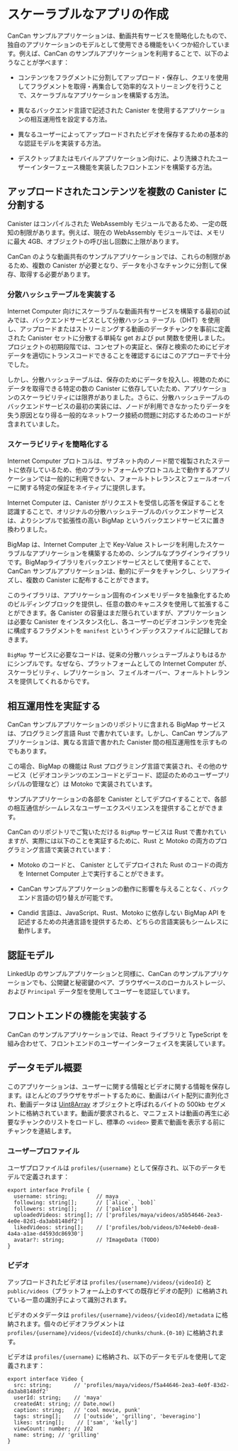 # スケーラブルなアプリの作成

CanCan サンプルアプリケーションは、動画共有サービスを簡略化したもので、独自のアプリケーションのモデルとして使用できる機能をいくつか紹介しています。例えば、CanCan のサンプルアプリケーションを利用することで、以下のようなことが学べます：

-   コンテンツをフラグメントに分割してアップロード・保存し、クエリを使用してフラグメントを取得・再集合して効率的なストリーミングを行うことで、スケーラブルなアプリケーションを構築する方法。

-   異なるバックエンド言語で記述された Canister を使用するアプリケーションの相互運用性を設定する方法。

-   異なるユーザーによってアップロードされたビデオを保存するための基本的な認証モデルを実装する方法。

-   デスクトップまたはモバイルアプリケーション向けに、より洗練されたユーザーインターフェース機能を実装したフロントエンドを構築する方法。

## アップロードされたコンテンツを複数の Canister に分割する

Canister はコンパイルされた WebAssembly モジュールであるため、一定の既知の制限があります。例えば、現在の WebAssembly モジュールでは、メモリに最大 4GB、オブジェクトの呼び出し回数に上限があります。

CanCan のような動画共有のサンプルアプリケーションでは、これらの制限があるため、複数の Canister が必要となり、データを小さなチャンクに分割して保存、取得する必要があります。

### 分散ハッシュテーブルを実装する

Internet Computer 向けにスケーラブルな動画共有サービスを構築する最初の試みでは、バックエンドサービスとして分散ハッシュ テーブル（DHT）を使用し、アップロードまたはストリーミングする動画のデータチャンクを事前に定義された Canister セットに分散する単純な get および put 関数を使用しました。プロジェクトの初期段階では、コンセプトの実証と、保存と検索のためにビデオデータを適切にトランスコードできることを確認するにはこのアプローチで十分でした。

しかし、分散ハッシュテーブルは、保存のためにデータを投入し、視聴のためにデータを取得できる特定の数の Canister に依存していたため、アプリケーションのスケーラビリティには限界がありました。さらに、分散ハッシュテーブルのバックエンドサービスの最初の実装には、ノードが利用できなかったりデータを失う原因となり得る一般的なネットワーク接続の問題に対応するためのコードが含まれていました。

### スケーラビリティを簡略化する

Internet Computer プロトコルは、サブネット内のノード間で複製されたステートに依存しているため、他のプラットフォームやプロトコル上で動作するアプリケーションでは一般的に利用できない、フォールトトレランスとフェールオーバーに関する特定の保証をネイティブに提供します。

Internet Computer は、Canister がリクエストを受信し応答を保証することを認識することで、オリジナルの分散ハッシュテーブルのバックエンドサービスは、よりシンプルで拡張性の高い BigMap というバックエンドサービスに置き換わりました。

BigMap は、Internet Computer 上で Key-Value ストレージを利用したスケーラブルなアプリケーションを構築するための、シンプルなプラグインライブラリです。BigMapライブラリをバックエンドサービスとして使用することで、CanCan サンプルアプリケーションは、動的にデータをチャンクし、シリアライズし、複数の Canister に配布することができます。

このライブラリは、アプリケーション固有のインメモリデータを抽象化するためのビルディングブロックを提供し、任意の数のキャニスタを使用して拡張することができます。各 Canister の容量はまだ限られていますが、アプリケーションは必要な Canister をインスタンス化し、各ユーザーのビデオコンテンツを完全に構成するフラグメントを `manifest` というインデックスファイルに記録しておきます。

`BigMap` サービスに必要なコードは、従来の分散ハッシュテーブルよりもはるかにシンプルです。なぜなら、プラットフォームとしての Internet Computer が、スケーラビリティ、レプリケーション、フェイルオーバー、フォールトトレランスを提供してくれるからです。

## 相互運用性を実証する

CanCan サンプルアプリケーションのリポジトリに含まれる BigMap サービスは、プログラミング言語 Rust で書かれています。しかし、CanCan サンプルアプリケーションは、異なる言語で書かれた Canister 間の相互運用性を示すものでもあります。

この場合、BigMap の機能は Rust プログラミング言語で実装され、その他のサービス（ビデオコンテンツのエンコードとデコード、認証のためのユーザープリシパルの管理など）は Motoko で実装されています。

サンプルアプリケーションの各部を Canister としてデプロイすることで、各部の相互通信がシームレスなユーザーエクスペリエンスを提供することができます。

CanCan のリポジトリでご覧いただける `BigMap` サービスは Rust で書かれていますが、実際には以下のことを実証するために、Rust と Motoko の両方のプログラミング言語で実装されています：

-   Motoko のコードと、 Canister としてデプロイされた Rust のコードの両方を Internet Computer 上で実行することができます。

-   CanCan サンプルアプリケーションの動作に影響を与えることなく、バックエンド言語の切り替えが可能です。

-   Candid 言語は、JavaScript、Rust、Motoko に依存しない BigMap API を記述するための共通言語を提供するため、どちらの言語実装もシームレスに動作します。

## 認証モデル

LinkedUp のサンプルアプリケーションと同様に、CanCan のサンプルアプリケーションでも、公開鍵と秘密鍵のペア、ブラウザベースのローカルストレージ、および `Principal` データ型を使用してユーザーを認証しています。

## フロントエンドの機能を実装する

CanCan のサンプルアプリケーションでは、React ライブラリと TypeScript を組み合わせて、フロントエンドのユーザーインターフェイスを実装しています。

## データモデル概要

このアプリケーションは、ユーザーに関する情報とビデオに関する情報を保存します。ほとんどのブラウザをサポートするために、動画はバイト配列に直列化され、動画データは [Uint8Array](https://developer.mozilla.org/en-US/docs/Web/JavaScript/Reference/Global_Objects/Uint8Array) オブジェクトと呼ばれるバイトの 500kb セグメントに格納されています。動画が要求されると、マニフェストは動画の再生に必要なチャンクのリストをロードし、標準の `<video>` 要素で動画を表示する前にチャンクを連結します。

### ユーザープロファイル

ユーザプロファイルは `profiles/{username}` として保存され、以下のデータモデルで定義されます：

    export interface Profile {
      username: string;         // maya
      following: string[];      // [`alice`, `bob]`
      followers: string[];      // ['palice']
      uploadedVideos: string[]; // ['profiles/maya/videos/a5b54646-2ea3-4e0e-82d1-da3ab8148df2']
      likedVideos: string[];    // ['profiles/bob/videos/b74e4eb0-dea8-4a4a-a1ae-d4593dc86930']
      avatar?: string;          // ?ImageData (TODO)
    }

### ビデオ

アップロードされたビデオは `profiles/{username}/videos/{videoId}` と `public/videos`（プラットフォーム上のすべての既存ビデオの配列）に格納されている一意の識別子によって識別されます。

ビデオのメタデータは `profiles/{username}/videos/{videoId}/metadata` に格納されます。個々のビデオフラグメントは `profiles/{username}/videos/{videoId}/chunks/chunk.{0-10}` に格納されます。

ビデオは `profiles/{username}` に格納され、以下のデータモデルを使用して定義されます：

    export interface Video {
      src: string;       // 'profiles/maya/videos/f5a44646-2ea3-4e0f-83d2-da3ab8148df2'
      userId: string;    // 'maya'
      createdAt: string; // Date.now()
      caption: string;   // 'cool movie, punk'
      tags: string[];    // ['outside', 'grilling', 'beveragino']
      likes: string[];    // ['sam', 'kelly']
      viewCount: number; // 102
      name: string; // 'grilling'
    }

<!--
# Create scalable apps

The CanCan sample application is a simplified video-sharing service that demonstrates several features that you can use as models for your own applications. For example, here are a few things you can learn by exploring the CanCan sample application:

-   How to build a scalable application by splitting content into fragments for upload and storage then using queries to retrieve and reassemble the fragments for efficient streaming.

-   How to configure interoperability for an application that uses canisters written in different backend languages.

-   How to implement a basic authentication model for storing videos uploaded by different users.

-   How to build a frontend that implements more sophisticated user interface features for desktop or mobile apps.

## Splitting uploaded content into multiple canisters

Because canisters are compiled WebAssembly modules, they have certain known limitations. For example, currently WebAssembly modules have a maximum of 4GB for memory and an upper limit on the number of object calls allowed.

For a video-sharing sample applications like CanCan, these limitations mean that multiple canisters are required and that data must be broken into smaller chunks for storage and retrieval.

### Implementing a distributed hash table

The initial attempt to build a scalable video-sharing service for the Internet Computer used a distributed hash table (DHT) as a backend service with simple get and put functions that distributed data—chunks of the video to be uploaded or streamed—into a predefined set of canisters. In the early phases of the project, this approach was sufficient for a proof-of-concept and verifying that the video data could be properly transcoded for storage and retrieval.

However, the scalability of the application was limited because the distributed hash table relied on a specific number of canisters that it could populate with data for storage and retrieve data from for viewing. In addition, the original implementation of the distributed hash table backend service included code to accommodate common network connectivity issues that could cause nodes to be unavailable or lose data.

### Simplifying scalability

Because the Internet Computer protocol relies on replicated state across nodes in a subnet, it provides certain guarantees about fault tolerance and failover natively that are not generally available to applications running on other platforms or protocols.

With the realization that the Internet Computer could ensure that canisters were available to receive and respond to requests,the original distributed hash table backend service was replaced with a simpler but more scalable backend service called BigMap.

BigMap provides a simple, plug-in library for building scalable applications using key-value storage on the Internet Computer. By using the BigMap library as a backend service, the CanCan sample application can dynamically chunk, serialize, and distribute data to multiple canisters.

The library offers building blocks for application-specific, in-memory data abstractions that scale using any number of canisters. Each canister still has limited capacity, but the application instantiates the canisters it needs and keeps track of the fragments that make up the full video content for each user’s videos in an index file called the `manifest`.

The code required for the `BigMap` service is much simpler than a traditional distributed hash table because the Internet Computer as a platform provides scalability, replication, failover, and fault tolerance.

## Demonstrating interoperability

The BigMap service included in the CanCan sample application repository is written in the Rust programming language. However, the CanCan sample application also demonstrates interoperability between canisters written in different languages.

In this case, the `BigMap` functionality is implemented using the Rust programming language and other services—such as encoding and decoding of video content and the management of user principals for authentication—are implemented using Motoko.

By deploying different parts of the sample application as canisters, the interaction between them provides a seamless user experience.

Although the `BigMap` service you see in the CanCan repository is written in Rust, the service was actually implemented in both Rust and Motoko programming languages to demonstrate the following:

-   You can run both Motoko code and Rust code deployed as canisters on the Internet Computer.

-   You can switch between backend languages without affecting the operation of the CanCan sample application.

-   Both language implementation work seamlessly because the Candid language provides a common language for describing the BigMap API, independent of JavaScript, Rust, or Motoko.

## Authentication model

Much like the LinkedUp sample application, the CanCan sample application uses the public-private key pair, browser-based local storage, and the `Principal` data type to authenticate users.

## Implementing frontend features

The CanCan sample application uses the React library in combination with TypeScript to implement frontend user interface.

## Data model overview

The application stores information about users and information about videos. To support most browsers, the videos are serialized into byte arrays with video data stored in 500kb segments of bytes that are referred to as [Uint8Array](https://developer.mozilla.org/en-US/docs/Web/JavaScript/Reference/Global_Objects/Uint8Array) objects. When a video is requested, the manifest loads the list of chunks required to play the video and concatenates the chunks before displaying the video in a standard `<video>` element.

### User profiles

User profiles are stored as `profiles/{username}` and are defined using the following data model:

    export interface Profile {
      username: string;         // maya
      following: string[];      // [`alice`, `bob]`
      followers: string[];      // ['palice']
      uploadedVideos: string[]; // ['profiles/maya/videos/a5b54646-2ea3-4e0e-82d1-da3ab8148df2']
      likedVideos: string[];    // ['profiles/bob/videos/b74e4eb0-dea8-4a4a-a1ae-d4593dc86930']
      avatar?: string;          // ?ImageData (TODO)
    }

### Videos

Uploaded videos are identified by a unique identifier stored at `profiles/{username}/videos/{videoId}` and in `public/videos` (an array of all existing videos on the platform).

Metadata for videos is stored at `profiles/{username}/videos/{videoId}/metadata` Individual video fragments are stored at `profiles/{username}/videos/{videoId}/chunks/chunk.{0-10}`.

Videos are stored as `profiles/{username}` and are defined using the following data model:

    export interface Video {
      src: string;       // 'profiles/maya/videos/f5a44646-2ea3-4e0f-83d2-da3ab8148df2'
      userId: string;    // 'maya'
      createdAt: string; // Date.now()
      caption: string;   // 'cool movie, punk'
      tags: string[];    // ['outside', 'grilling', 'beveragino']
      likes: string[];    // ['sam', 'kelly']
      viewCount: number; // 102
      name: string; // 'grilling'
    }

-->